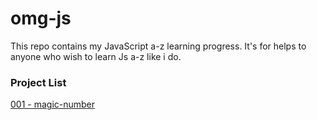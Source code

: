 # omg-js
This repo contains my JavaScript a-z learning progress. It's for helps to anyone who wish to learn Js a-z like i do.

### Project List

[001 - magic-number](https://github.com/x61x6Ex6Fx78/omg-js/tree/main/magic-number)
